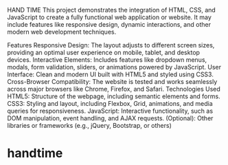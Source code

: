 HAND TIME
 This project demonstrates the integration of HTML, CSS, and JavaScript to create a fully functional web application or website. It may include features like responsive design, dynamic interactions, and other modern web development techniques.

Features
Responsive Design: The layout adjusts to different screen sizes, providing an optimal user experience on mobile, tablet, and desktop devices.
Interactive Elements: Includes features like dropdown menus, modals, form validation, sliders, or animations powered by JavaScript.
User Interface: Clean and modern UI built with HTML5 and styled using CSS3.
Cross-Browser Compatibility: The website is tested and works seamlessly across major browsers like Chrome, Firefox, and Safari.
Technologies Used
HTML5: Structure of the webpage, including semantic elements and forms.
CSS3: Styling and layout, including Flexbox, Grid, animations, and media queries for responsiveness.
JavaScript: Interactive functionality, such as DOM manipulation, event handling, and AJAX requests.
(Optional): Other libraries or frameworks (e.g., jQuery, Bootstrap, or others)
# handtime
